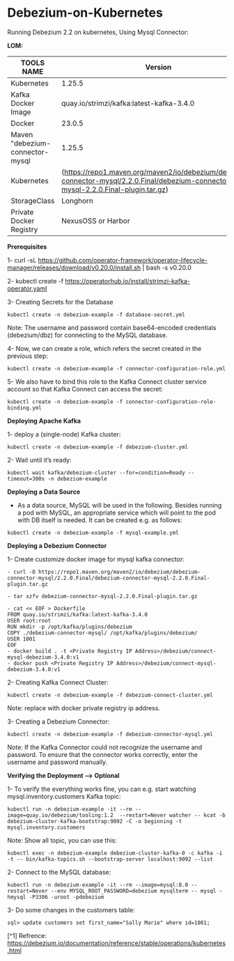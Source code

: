 # Debezium-on-Kubernetes
Running Debezium 2.2 on kubernetes, Using Mysql Connector:

**LOM:**

|TOOLS NAME | Version|
|-----------|--------|
|Kubernetes |1.25.5  |
|Kafka Docker Image |quay.io/strimzi/kafka:latest-kafka-3.4.0 |
|Docker |23.0.5  |
|Maven "debezium-connector-mysql |1.25.5  |
|Kubernetes |(https://repo1.maven.org/maven2/io/debezium/debezium-connector-mysql/2.2.0.Final/debezium-connector-mysql-2.2.0.Final-plugin.tar.gz) |
|StorageClass |Longhorn |
|Private Docker Registry |NexusOSS or Harbor |

**Prerequisites**

1- curl -sL https://github.com/operator-framework/operator-lifecycle-manager/releases/download/v0.20.0/install.sh | bash -s v0.20.0

2- kubectl create -f https://operatorhub.io/install/strimzi-kafka-operator.yaml

3- Creating Secrets for the Database
```
kubectl create -n debezium-example -f database-secret.yml
```
Note: The username and password contain base64-encoded credentials (debezium/dbz) for connecting to the MySQL database.

4- Now, we can create a role, which refers the secret created in the previous step:
```
kubectl create -n debezium-example -f connector-configuration-role.yml
```
5- We also have to bind this role to the Kafka Connect cluster service account so that Kafka Connect can access the secret:
```
kubectl create -n debezium-example -f connector-configuration-role-binding.yml
```

**Deploying Apache Kafka**

1- deploy a (single-node) Kafka cluster:
```
kubectl create -n debezium-example -f debezium-cluster.yml
```
2- Wait until it’s ready:
```
kubectl wait kafka/debezium-cluster --for=condition=Ready --timeout=300s -n debezium-example
```
**Deploying a Data Source**

- As a data source, MySQL will be used in the following. Besides running a pod with MySQL, an appropriate service which will point to the pod with DB itself is needed. It can be created e.g. as follows:

```
kubectl create -n debezium-example -f mysql-example.yml
```
**Deploying a Debezium Connector**

1- Create customize docker image for mysql kafka connector:
```
- curl -O https://repo1.maven.org/maven2/io/debezium/debezium-connector-mysql/2.2.0.Final/debezium-connector-mysql-2.2.0.Final-plugin.tar.gz

- tar xzfv debezium-connector-mysql-2.2.0.Final-plugin.tar.gz

- cat << EOF > Dockerfile 
FROM quay.io/strimzi/kafka:latest-kafka-3.4.0
USER root:root
RUN mkdir -p /opt/kafka/plugins/debezium
COPY ./debezium-connector-mysql/ /opt/kafka/plugins/debezium/
USER 1001
EOF
- docker build . -t <Private Registry IP Address>/debezium/connect-mysql-debezium-3.4.0:v1
- docker push <Private Registry IP Address>/debezium/connect-mysql-debezium-3.4.0:v1
```
2- Creating Kafka Connect Cluster:
```
kubectl create -n debezium-example -f debezium-connect-cluster.yml
```
Note: <Private Registry IP Address> replace with docker private registry ip address.

3- Creating a Debezium Connector:
```
kubectl create -n debezium-example -f debezium-connector-mysql.yml
```
Note: If the Kafka Connector could not recognize the username and password. To ensure that the connector works correctly, enter the username and password manually.

**Verifying the Deployment --> Optional**

1- To verify the everything works fine, you can e.g. start watching mysql.inventory.customers Kafka topic:
```
kubectl run -n debezium-example -it --rm --image=quay.io/debezium/tooling:1.2  --restart=Never watcher -- kcat -b debezium-cluster-kafka-bootstrap:9092 -C -o beginning -t mysql.inventory.customers
```

Note: Show all topic, you can use this:
```
kubectl exec -n debezium-example debezium-cluster-kafka-0 -c kafka -i -t -- bin/kafka-topics.sh --bootstrap-server localhost:9092 --list
```
2- Connect to the MySQL database:
```
kubectl run -n debezium-example -it --rm --image=mysql:8.0 --restart=Never --env MYSQL_ROOT_PASSWORD=debezium mysqlterm -- mysql -hmysql -P3306 -uroot -pdebezium
```
3- Do some changes in the customers table:
```
sql> update customers set first_name="Sally Marie" where id=1001;
```

[^1] Refrence: https://debezium.io/documentation/reference/stable/operations/kubernetes.html
